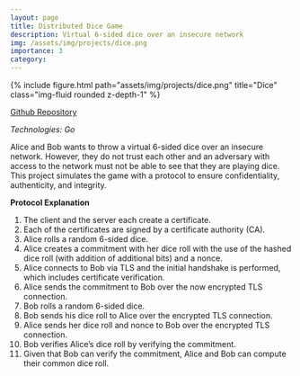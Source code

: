 ```yaml
---
layout: page
title: Distributed Dice Game
description: Virtual 6-sided dice over an insecure network
img: /assets/img/projects/dice.png
importance: 3
category:
---
```


<div class="row">
    <div class="col-sm mt-2 mt-md-0">
        {% include figure.html path="assets/img/projects/dice.png" title="Dice" class="img-fluid rounded z-depth-1" %}
    </div>
    <div class="col-sm mt-2 mt-md-0">
    </div>
</div>

[Github Repository](https://github.com/theauk/Distributed-Dice-Game)

*Technologies: Go*

Alice and Bob wants to throw a virtual 6-sided dice over an insecure network. However, they do not trust each other and an adversary with access to the network must not be able to see that they are playing dice. This project simulates the game with a protocol to ensure confidentiality, authenticity, and integrity.

**Protocol Explanation**
1. The client and the server each create a certificate.
2. Each of the certificates are signed by a certificate authority (CA).
3. Alice rolls a random 6-sided dice.
4. Alice creates a commitment with her dice roll with the use of the hashed dice roll (with addition of additional bits) and a nonce.
5. Alice connects to Bob via TLS and the initial handshake is performed, which includes certificate verification.
6. Alice sends the commitment to Bob over the now encrypted TLS connection.
7. Bob rolls a random 6-sided dice.
8. Bob sends his dice roll to Alice over the encrypted TLS connection.
9. Alice sends her dice roll and nonce to Bob over the encrypted TLS connection.
10. Bob verifies Alice’s dice roll by verifying the commitment.
11. Given that Bob can verify the commitment, Alice and Bob can compute their common dice roll.